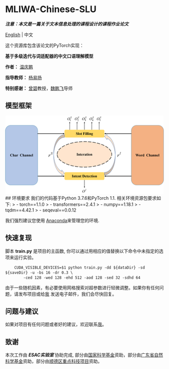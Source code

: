 # MLIWA-Chinese-SLU
***注意：本文是一篇关于文本信息处理的课程设计的课程作业论文***

[English](README.md) | 中文

这个资源库包含该论文的PyTorch实现：

****基于多级迭代与词适配器的中文口语理解模型****

**作者：** [温庆鹏](mailto:wqp@mail2.gdut.edu.cn)

**指导教师：** [杨易扬](mailto:yyygou_yang@163.com)

**特别感谢：** [曾碧](mailto:zb9215@gdut.edu.cn)教授，[魏鹏飞](mailto:wpf@gdut.edu.cn)导师

## 模型框架
<img src="Figures\fig.png">
## 环境要求
我们的代码基于Python 3.7.6和PyTorch 1.1. 相关环境资源包要求如下:
> - torch==1.1.0
> - transformers==2.4.1
> - numpy==1.18.1
> - tqdm==4.42.1
> - seqeval==0.0.12

我们强烈建议您使用 [Anaconda](https://www.anaconda.com)来管理您的环境.

## 快速复现
脚本 **train.py** 是项目的主函数, 你可以通过用相应的值替换以下命令中未指定的选项来运行实验。

```shell
    CUDA_VISIBLE_DEVICES=$1 python train.py -dd ${dataDir} -sd ${saveDir} -u -bs 16 -dr 0.3 \ 
        -ced 128 -wed 128 -ehd 512 -aod 128 -sed 32 -sdhd 64
```

由于一些随机因素，有必要使用网格搜索对超参数进行轻微调整。如果你有任何问题，请发布项目或给[我](mailto:wqp@mail2.gdut.edu.cn) 发送电子邮件，我们会尽快回复。

## 问题与建议 

如果对项目有任何问题或者好的建议，欢迎联系[我](mailto:wqp@mail2.gdut.edu.cn)。

## 致谢
本次工作由 ***ESAC实验室*** 协助完成, 部分由[国家科学基金](62172111)资助，部分由[广东省自然科学基金](2019A1515011056)资助，部分由[顺德区重点科技项目](2130218003002)资助。
